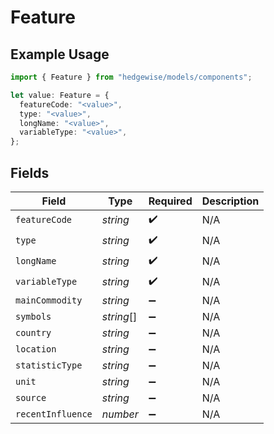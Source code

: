 # Feature

## Example Usage

```typescript
import { Feature } from "hedgewise/models/components";

let value: Feature = {
  featureCode: "<value>",
  type: "<value>",
  longName: "<value>",
  variableType: "<value>",
};
```

## Fields

| Field              | Type               | Required           | Description        |
| ------------------ | ------------------ | ------------------ | ------------------ |
| `featureCode`      | *string*           | :heavy_check_mark: | N/A                |
| `type`             | *string*           | :heavy_check_mark: | N/A                |
| `longName`         | *string*           | :heavy_check_mark: | N/A                |
| `variableType`     | *string*           | :heavy_check_mark: | N/A                |
| `mainCommodity`    | *string*           | :heavy_minus_sign: | N/A                |
| `symbols`          | *string*[]         | :heavy_minus_sign: | N/A                |
| `country`          | *string*           | :heavy_minus_sign: | N/A                |
| `location`         | *string*           | :heavy_minus_sign: | N/A                |
| `statisticType`    | *string*           | :heavy_minus_sign: | N/A                |
| `unit`             | *string*           | :heavy_minus_sign: | N/A                |
| `source`           | *string*           | :heavy_minus_sign: | N/A                |
| `recentInfluence`  | *number*           | :heavy_minus_sign: | N/A                |